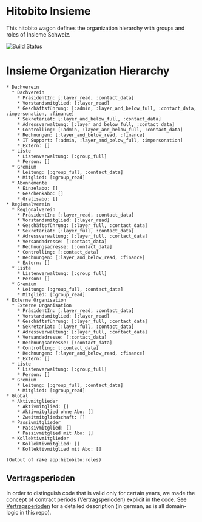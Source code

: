 # Hitobito Insieme


This hitobito wagon defines the organization hierarchy with groups and roles of Insieme Schweiz.

[![Build Status](https://github.com/hitobito/hitobito_insieme/actions/workflows/tests/badge.svg)](https://github.com/hitobito/hitobito_insieme/actions/workflows/tests.yml)

# Insieme Organization Hierarchy

    * Dachverein
      * Dachverein
        * PräsidentIn: [:layer_read, :contact_data]
        * Vorstandsmitglied: [:layer_read]
        * Geschäftsführung: [:admin, :layer_and_below_full, :contact_data, :impersonation, :finance]
        * Sekretariat: [:layer_and_below_full, :contact_data]
        * Adressverwaltung: [:layer_and_below_full, :contact_data]
        * Controlling: [:admin, :layer_and_below_full, :contact_data]
        * Rechnungen: [:layer_and_below_read, :finance]
        * IT Support: [:admin, :layer_and_below_full, :impersonation]
        * Extern: []
      * Liste
        * Listenverwaltung: [:group_full]
        * Person: []
      * Gremium
        * Leitung: [:group_full, :contact_data]
        * Mitglied: [:group_read]
      * Abonnemente
        * Einzelabo: []
        * Geschenkabo: []
        * Gratisabo: []
    * Regionalverein
      * Regionalverein
        * PräsidentIn: [:layer_read, :contact_data]
        * Vorstandsmitglied: [:layer_read]
        * Geschäftsführung: [:layer_full, :contact_data]
        * Sekretariat: [:layer_full, :contact_data]
        * Adressverwaltung: [:layer_full, :contact_data]
        * Versandadresse: [:contact_data]
        * Rechnungsadresse: [:contact_data]
        * Controlling: [:contact_data]
        * Rechnungen: [:layer_and_below_read, :finance]
        * Extern: []
      * Liste
        * Listenverwaltung: [:group_full]
        * Person: []
      * Gremium
        * Leitung: [:group_full, :contact_data]
        * Mitglied: [:group_read]
    * Externe Organisation
      * Externe Organisation
        * PräsidentIn: [:layer_read, :contact_data]
        * Vorstandsmitglied: [:layer_read]
        * Geschäftsführung: [:layer_full, :contact_data]
        * Sekretariat: [:layer_full, :contact_data]
        * Adressverwaltung: [:layer_full, :contact_data]
        * Versandadresse: [:contact_data]
        * Rechnungsadresse: [:contact_data]
        * Controlling: [:contact_data]
        * Rechnungen: [:layer_and_below_read, :finance]
        * Extern: []
      * Liste
        * Listenverwaltung: [:group_full]
        * Person: []
      * Gremium
        * Leitung: [:group_full, :contact_data]
        * Mitglied: [:group_read]
    * Global
      * Aktivmitglieder
        * Aktivmitglied: []
        * Aktivmitglied ohne Abo: []
        * Zweitmitgliedschaft: []
      * Passivmitglieder
        * Passivmitglied: []
        * Passivmitglied mit Abo: []
      * Kollektivmitglieder
        * Kollektivmitglied: []
        * Kollektivmitglied mit Abo: []

    (Output of rake app:hitobito:roles)

## Vertragsperioden

In order to distinguish code that is valid only for certain years, we made the concept of contract periods (Vertragsperioden) explicit in the code. See [Vertragsperioden](doc/VERTRAGSPERIODEN.md) for a detailed description (in german, as is all domain-logic in this repo).
